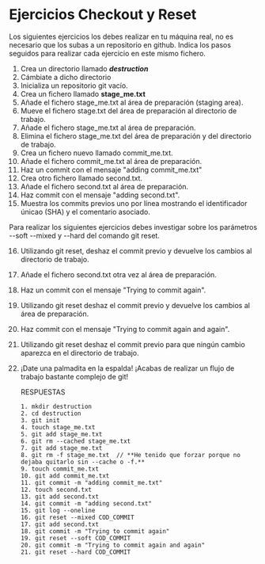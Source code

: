 # Ejercicios Checkout y Reset

Los siguientes ejercicios los debes realizar en tu máquina real, no es necesario que los subas a un repositorio en github. Indica los pasos seguidos para realizar cada ejercicio en este mismo fichero.

1. Crea un directorio llamado _**destruction**_
2. Cámbiate a dicho directorio
3. Inicializa un repositorio git vacío.
4. Crea un fichero llamado **stage_me.txt**
5. Añade el fichero stage_me.txt al área de preparación (staging area).
6. Mueve el fichero stage.txt del área de preparación al directorio de trabajo.
7. Añade el fichero stage_me.txt al área de preparación.
8. Elimina el fichero stage_me.txt del área de preparación y del directorio de trabajo.
9. Crea un fichero nuevo llamado commit_me.txt.
10. Añade el fichero commit_me.txt al área de preparación.
11. Haz un commit con el mensaje "adding commit_me.txt"
12. Crea otro fichero llamado second.txt.
13. Añade el fichero second.txt al área de preparación.
14. Haz commit con el mensaje "adding second.txt".
15. Muestra los commits previos uno por línea mostrando el identificador únicao (SHA) y el comentario asociado.

Para realizar los siguientes ejercicios debes investigar sobre los parámetros --soft --mixed y --hard del comando git reset.

16. Utilizando git reset, deshaz el commit previo y devuelve los cambios al directorio de trabajo.
17. Añade el fichero second.txt otra vez al área de preparación.
18. Haz un commit con el mensaje "Trying to commit again".
19. Utilizando git reset deshaz el commit previo y devuelve los cambios al área de preparación.
20. Haz commit con el mensaje "Trying to commit again and again".
21. Utilizando git reset deshaz el commit previo para que ningún cambio aparezca en el directorio de trabajo.
22. ¡Date una palmadita en la espalda! ¡Acabas de realizar un flujo de trabajo bastante complejo de git!
    
    RESPUESTAS
    
        1. mkdir destruction
        2. cd destruction
        3. git init
        4. touch stage_me.txt
        5. git add stage_me.txt
        6. git rm --cached stage_me.txt
        7. git add stage_me.txt
        8. git rm -f stage_me.txt  // **He tenido que forzar porque no dejaba quitarlo sin --cache o -f.**
        9. touch commit_me.txt
        10. git add commit_me.txt
        11. git commit -m "adding commit_me.txt"
        12. touch second.txt
        13. git add second.txt
        14. git commit -m "adding second.txt"
        15. git log --oneline
        16. git reset --mixed COD_COMMIT
        17. git add second.txt
        18. git commit -m "Trying to commit again"
        19. git reset --soft COD_COMMIT
        20. git commit -m "Trying to commit again and again"
        21. git reset --hard COD_COMMIT
